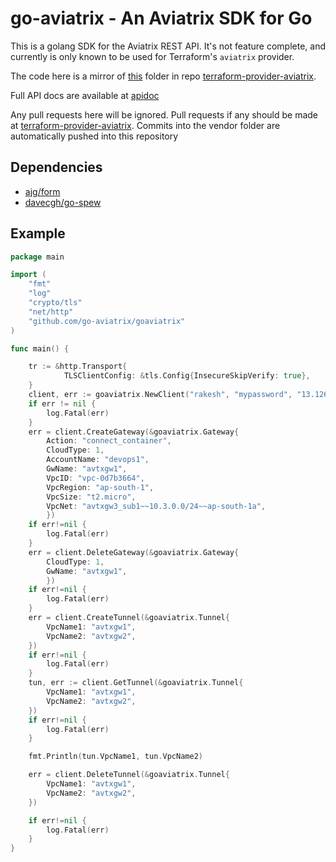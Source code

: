 # go-aviatrix - An Aviatrix SDK for Go

This is a golang SDK for the Aviatrix REST API. It's not feature complete, and currently is only known to be used for Terraform's `aviatrix` provider.

The code here is a mirror of [this](https://github.com/AviatrixSystems/terraform-provider-aviatrix/tree/master/vendor/github.com/AviatrixSystems/go-aviatrix/) folder in repo [terraform-provider-aviatrix](https://github.com/AviatrixSystems/terraform-provider-aviatrix).

Full API docs are available at [apidoc](https://s3-us-west-2.amazonaws.com/avx-apidoc/index.htm)

Any pull requests here will be ignored. Pull requests if any should be made at [terraform-provider-aviatrix](https://github.com/AviatrixSystems/terraform-provider-aviatrix). Commits into the vendor folder are automatically pushed into this repository


## Dependencies

* [ajg/form](https://github.com/ajg/form)
* [davecgh/go-spew](https://github.com/davecgh/go-spew.git)

## Example

```go
package main

import (
	"fmt"
    "log"
    "crypto/tls"
    "net/http"
    "github.com/go-aviatrix/goaviatrix"
)

func main() {

    tr := &http.Transport{
            TLSClientConfig: &tls.Config{InsecureSkipVerify: true},
    }
	client, err := goaviatrix.NewClient("rakesh", "mypassword", "13.126.166.7", &http.Client{Transport: tr})
	if err != nil {
		log.Fatal(err)
	}
	err = client.CreateGateway(&goaviatrix.Gateway{
		Action: "connect_container",
		CloudType: 1,
		AccountName: "devops1",
		GwName: "avtxgw1",
		VpcID: "vpc-0d7b3664",
		VpcRegion: "ap-south-1",
		VpcSize: "t2.micro",
		VpcNet: "avtxgw3_sub1~~10.3.0.0/24~~ap-south-1a",
		})
	if err!=nil {
		log.Fatal(err)
	}
	err = client.DeleteGateway(&goaviatrix.Gateway{
		CloudType: 1,
		GwName: "avtxgw1",
		})
	if err!=nil {
		log.Fatal(err)
	}
	err = client.CreateTunnel(&goaviatrix.Tunnel{
		VpcName1: "avtxgw1",
		VpcName2: "avtxgw2",
	})
	if err!=nil {
		log.Fatal(err)
	}
	tun, err := client.GetTunnel(&goaviatrix.Tunnel{
		VpcName1: "avtxgw1",
		VpcName2: "avtxgw2",
	})
	if err!=nil {
		log.Fatal(err)
	}

	fmt.Println(tun.VpcName1, tun.VpcName2)

	err = client.DeleteTunnel(&goaviatrix.Tunnel{
		VpcName1: "avtxgw1",
		VpcName2: "avtxgw2",
	})

	if err!=nil {
		log.Fatal(err)
	}
}

```
